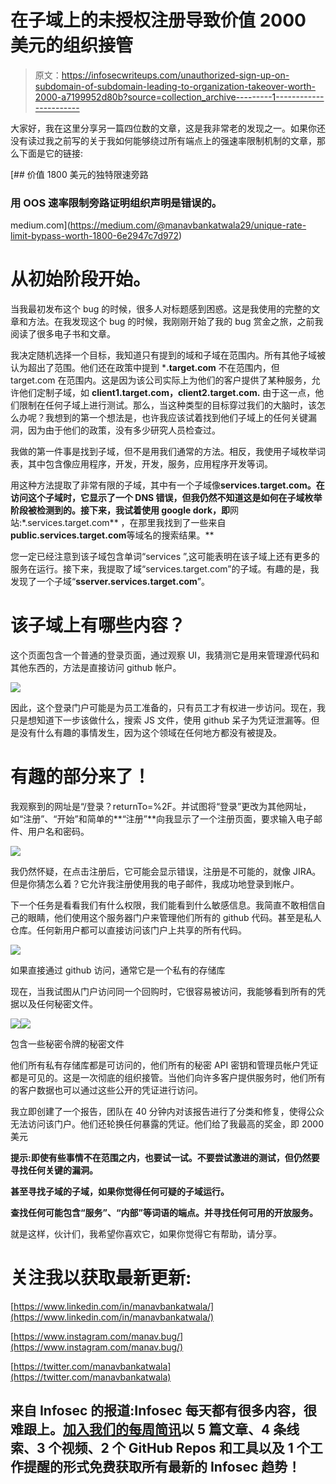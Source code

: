 # 在子域上的未授权注册导致价值 2000 美元的组织接管

> 原文：<https://infosecwriteups.com/unauthorized-sign-up-on-subdomain-of-subdomain-leading-to-organization-takeover-worth-2000-a7199952d80b?source=collection_archive---------1----------------------->

大家好，我在这里分享另一篇四位数的文章，这是我非常老的发现之一。如果你还没有读过我之前写的关于我如何能够绕过所有端点上的强速率限制机制的文章，那么下面是它的链接:

[](https://medium.com/@manavbankatwala29/unique-rate-limit-bypass-worth-1800-6e2947c7d972) [## 价值 1800 美元的独特限速旁路

### 用 OOS 速率限制旁路证明组织声明是错误的。

medium.com](https://medium.com/@manavbankatwala29/unique-rate-limit-bypass-worth-1800-6e2947c7d972) 

# **从初始阶段开始。**

当我最初发布这个 bug 的时候，很多人对标题感到困惑。这是我使用的完整的文章和方法。在我发现这个 bug 的时候，我刚刚开始了我的 bug 赏金之旅，之前我阅读了很多电子书和文章。

我决定随机选择一个目标，我知道只有提到的域和子域在范围内。所有其他子域被认为超出了范围。他们还在政策中提到 ***.target.com** 不在范围内，但 target.com 在范围内。这是因为该公司实际上为他们的客户提供了某种服务，允许他们定制子域，如 **client1.target.com，client2.target.com.** 由于这一点，他们限制在任何子域上进行测试。那么，当这种类型的目标穿过我们的大脑时，该怎么办呢？我想到的第一个想法是，也许我应该试着找到他们子域上的任何关键漏洞，因为由于他们的政策，没有多少研究人员检查过。

我做的第一件事是找到子域，但不是用我们通常的方法。相反，我使用子域枚举词表，其中包含像应用程序，开发，开发，服务，应用程序开发等词。

用这种方法提取了非常有限的子域，其中有一个子域像**services.target.com。在访问这个子域时，它显示了一个 DNS 错误，但我仍然不知道这是如何在子域枚举阶段被检测到的。接下来，我试着使用 google dork，即**网站:*.services.target.com** ，在那里我找到了一些来自**public.services.target.com**等域名的搜索结果。**

您一定已经注意到该子域包含单词“services ”,这可能表明在该子域上还有更多的服务在运行。接下来，我提取了域“services.target.com”的子域。有趣的是，我发现了一个子域“**sserver.services.target.com**”。

# **该子域上有哪些内容？**

这个页面包含一个普通的登录页面，通过观察 UI，我猜测它是用来管理源代码和其他东西的，方法是直接访问 github 帐户。

![](img/43b4a46b20ca05bda7d186b1c86a109b.png)

因此，这个登录门户可能是为员工准备的，只有员工才有权进一步访问。现在，我只是想知道下一步该做什么，搜索 JS 文件，使用 github 呆子为凭证泄漏等。但是没有什么有趣的事情发生，因为这个领域在任何地方都没有被提及。

# 有趣的部分来了！

我观察到的网址是“/登录？returnTo=%2F。并试图将“登录”更改为其他网址，如“注册”、“开始”和简单的**“注册”**向我显示了一个注册页面，要求输入电子邮件、用户名和密码。

![](img/d793c02c0713532a913b7a707f17668a.png)

我仍然怀疑，在点击注册后，它可能会显示错误，注册是不可能的，就像 JIRA。但是你猜怎么着？它允许我注册使用我的电子邮件，我成功地登录到帐户。

下一个任务是看看我们有什么权限，我们能看到什么敏感信息。我简直不敢相信自己的眼睛，他们使用这个服务器门户来管理他们所有的 github 代码。甚至是私人仓库。任何新用户都可以直接访问该门户上共享的所有代码。

![](img/2317a02023e2c2a6882580ef064be215.png)

如果直接通过 github 访问，通常它是一个私有的存储库

现在，当我试图从门户访问同一个回购时，它很容易被访问，我能够看到所有的凭据以及任何秘密文件。

![](img/0052ed6e6759719ba84196b833b18f87.png)![](img/ad5eb80b9a425b7b563615d2dfe35e01.png)

包含一些秘密令牌的秘密文件

他们所有私有存储库都是可访问的，他们所有的秘密 API 密钥和管理员帐户凭证都是可见的。这是一次彻底的组织接管。当他们向许多客户提供服务时，他们所有的客户数据也可以通过这些公开的凭证进行访问。

我立即创建了一个报告，团队在 40 分钟内对该报告进行了分类和修复，使得公众无法访问该门户。他们还轮换任何暴露的凭证。他们给了我最高的奖金，即 2000 美元

**提示:即使有些事情不在范围之内，也要试一试。不要尝试激进的测试，但仍然要寻找任何关键的漏洞。**

**甚至寻找子域的子域，如果你觉得任何可疑的子域运行。**

**查找任何可能包含“服务”、“内部”等词语的端点。并寻找任何可用的开放服务。**

就是这样，伙计们，我希望你喜欢它，如果你觉得它有帮助，请分享。

# 关注我以获取最新更新:

[https://www.linkedin.com/in/manavbankatwala/](https://www.linkedin.com/in/manavbankatwala/)

[https://www.instagram.com/manav.bug/](https://www.instagram.com/manav.bug/)

[https://twitter.com/manavbankatwala](https://twitter.com/manavbankatwala)

## 来自 Infosec 的报道:Infosec 每天都有很多内容，很难跟上。[加入我们的每周简讯](https://weekly.infosecwriteups.com/)以 5 篇文章、4 条线索、3 个视频、2 个 GitHub Repos 和工具以及 1 个工作提醒的形式免费获取所有最新的 Infosec 趋势！